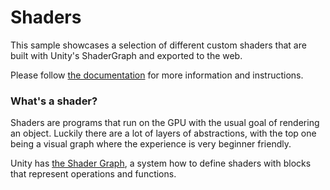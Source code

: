 # Shaders

This sample showcases a selection of different custom shaders that are built with Unity's ShaderGraph and exported to the web.   

Please follow [the documentation](https://engine.needle.tools/docs/export.html#exporting-materials) for more information and instructions.

### What's a shader?
Shaders are programs that run on the GPU with the usual goal of rendering an object. Luckily there are a lot of layers of abstractions, with the top one being a visual graph where the experience is very beginner friendly.

Unity has [the Shader Graph](https://unity.com/features/shader-graph), a system how to define shaders with blocks that represent operations and functions. 
